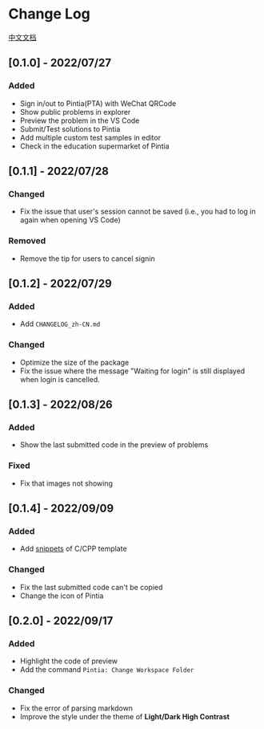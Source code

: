 # Change Log

[中文文档](https://github.com/jinzcdev/vscode-pintia/blob/main/docs/CHANGELOG_zh-CN.md)

## [0.1.0] - 2022/07/27

### Added

- Sign in/out to Pintia(PTA) with WeChat QRCode
- Show public problems in explorer
- Preview the problem in the VS Code
- Submit/Test solutions to Pintia
- Add multiple custom test samples in editor
- Check in the education supermarket of Pintia

## [0.1.1] - 2022/07/28

### Changed

- Fix the issue that user's session cannot be saved (i.e., you had to log in again when opening VS Code)

### Removed

- Remove the tip for users to cancel signin

## [0.1.2] - 2022/07/29

### Added

- Add `CHANGELOG_zh-CN.md`

### Changed

- Optimize the size of the package
- Fix the issue where the message "Waiting for login" is still displayed when login is cancelled.

## [0.1.3] - 2022/08/26

### Added

- Show the last submitted code in the preview of problems

### Fixed

- Fix that images not showing

## [0.1.4] - 2022/09/09 
 
### Added
 
- Add [snippets](https://github.com/jinzcdev/vscode-pintia#15-snippets) of C/CPP template
 
### Changed
 
- Fix the last submitted code can't be copied
- Change the icon of Pintia


## [0.2.0] - 2022/09/17

### Added
 
- Highlight the code of preview
- Add the command `Pintia: Change Workspace Folder`
 
### Changed
 
- Fix the error of parsing markdown
- Improve the style under the theme of **Light/Dark High Contrast**
